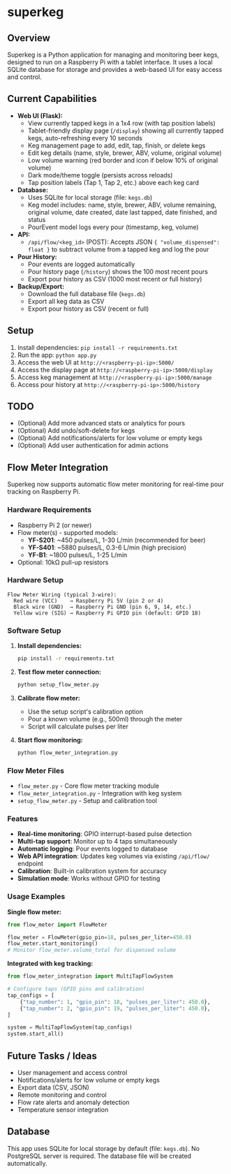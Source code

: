# superkeg

## Overview
Superkeg is a Python application for managing and monitoring beer kegs, designed to run on a Raspberry Pi with a tablet interface. It uses a local SQLite database for storage and provides a web-based UI for easy access and control.

## Current Capabilities
- **Web UI (Flask):**
  - View currently tapped kegs in a 1x4 row (with tap position labels)
  - Tablet-friendly display page (`/display`) showing all currently tapped kegs, auto-refreshing every 10 seconds
  - Keg management page to add, edit, tap, finish, or delete kegs
  - Edit keg details (name, style, brewer, ABV, volume, original volume)
  - Low volume warning (red border and icon if below 10% of original volume)
  - Dark mode/theme toggle (persists across reloads)
  - Tap position labels (Tap 1, Tap 2, etc.) above each keg card
- **Database:**
  - Uses SQLite for local storage (file: `kegs.db`)
  - Keg model includes: name, style, brewer, ABV, volume remaining, original volume, date created, date last tapped, date finished, and status
  - PourEvent model logs every pour (timestamp, keg, volume)
- **API:**
  - `/api/flow/<keg_id>` (POST): Accepts JSON `{ "volume_dispensed": float }` to subtract volume from a tapped keg and log the pour
- **Pour History:**
  - Pour events are logged automatically
  - Pour history page (`/history`) shows the 100 most recent pours
  - Export pour history as CSV (1000 most recent or full history)
- **Backup/Export:**
  - Download the full database file (`kegs.db`)
  - Export all keg data as CSV
  - Export pour history as CSV (recent or full)

## Setup
1. Install dependencies: `pip install -r requirements.txt`
2. Run the app: `python app.py`
3. Access the web UI at `http://<raspberry-pi-ip>:5000/`
4. Access the display page at `http://<raspberry-pi-ip>:5000/display`
5. Access keg management at `http://<raspberry-pi-ip>:5000/manage`
6. Access pour history at `http://<raspberry-pi-ip>:5000/history`

## TODO
- (Optional) Add more advanced stats or analytics for pours
- (Optional) Add undo/soft-delete for kegs
- (Optional) Add notifications/alerts for low volume or empty kegs
- (Optional) Add user authentication for admin actions

## Flow Meter Integration

Superkeg now supports automatic flow meter monitoring for real-time pour tracking on Raspberry Pi.

### Hardware Requirements
- Raspberry Pi 2 (or newer)
- Flow meter(s) - supported models:
  - **YF-S201**: ~450 pulses/L, 1-30 L/min (recommended for beer)
  - **YF-S401**: ~5880 pulses/L, 0.3-6 L/min (high precision)
  - **YF-B1**: ~1800 pulses/L, 1-25 L/min
- Optional: 10kΩ pull-up resistors

### Hardware Setup
```
Flow Meter Wiring (typical 3-wire):
  Red wire (VCC)    → Raspberry Pi 5V (pin 2 or 4)
  Black wire (GND)  → Raspberry Pi GND (pin 6, 9, 14, etc.)
  Yellow wire (SIG) → Raspberry Pi GPIO pin (default: GPIO 18)
```

### Software Setup

1. **Install dependencies:**
   ```bash
   pip install -r requirements.txt
   ```

2. **Test flow meter connection:**
   ```bash
   python setup_flow_meter.py
   ```

3. **Calibrate flow meter:**
   - Use the setup script's calibration option
   - Pour a known volume (e.g., 500ml) through the meter
   - Script will calculate pulses per liter

4. **Start flow monitoring:**
   ```bash
   python flow_meter_integration.py
   ```

### Flow Meter Files
- `flow_meter.py` - Core flow meter tracking module
- `flow_meter_integration.py` - Integration with keg system
- `setup_flow_meter.py` - Setup and calibration tool

### Features
- **Real-time monitoring**: GPIO interrupt-based pulse detection
- **Multi-tap support**: Monitor up to 4 taps simultaneously  
- **Automatic logging**: Pour events logged to database
- **Web API integration**: Updates keg volumes via existing `/api/flow/` endpoint
- **Calibration**: Built-in calibration system for accuracy
- **Simulation mode**: Works without GPIO for testing

### Usage Examples

**Single flow meter:**
```python
from flow_meter import FlowMeter

flow_meter = FlowMeter(gpio_pin=18, pulses_per_liter=450.0)
flow_meter.start_monitoring()
# Monitor flow_meter.volume_total for dispensed volume
```

**Integrated with keg tracking:**
```python
from flow_meter_integration import MultiTapFlowSystem

# Configure taps (GPIO pins and calibration)
tap_configs = [
    {"tap_number": 1, "gpio_pin": 18, "pulses_per_liter": 450.0},
    {"tap_number": 2, "gpio_pin": 19, "pulses_per_liter": 450.0},
]

system = MultiTapFlowSystem(tap_configs)
system.start_all()
```

## Future Tasks / Ideas
- User management and access control
- Notifications/alerts for low volume or empty kegs
- Export data (CSV, JSON)
- Remote monitoring and control
- Flow rate alerts and anomaly detection
- Temperature sensor integration

## Database
This app uses SQLite for local storage by default (file: `kegs.db`). No PostgreSQL server is required. The database file will be created automatically.
